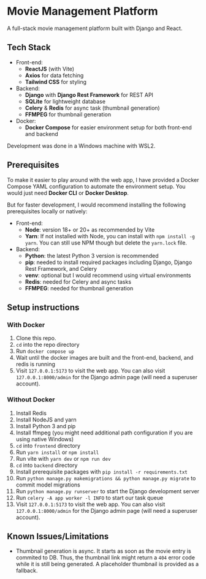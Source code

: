 # Movie Management Platform

A full-stack movie management platform built with Django and React.

## Tech Stack
- Front-end:
    - __ReactJS__ (with Vite)
    - __Axios__ for data fetching
    - __Tailwind CSS__ for styling
- Backend:
    - __Django__ with __Django Rest Framework__ for REST API
    - __SQLite__ for lightweight database
    - __Celery__ & __Redis__ for async task (thumbnail generation)
    - __FFMPEG__ for thumbnail generation
- Docker:
    - __Docker Compose__ for easier environment setup for both front-end and backend
 
Development was done in a Windows machine with WSL2.
 
## Prerequisites
To make it easier to play around with the web app, I have provided a Docker Compose YAML configuration to automate the environment setup. You would just need __Docker CLI__ or __Docker Desktop__.

But for faster development, I would recommend installing the following prerequisites locally or natively:
- Front-end:
    - __Node__: version 18+ or 20+ as recommended by Vite
    - __Yarn__: If not installed with Node, you can install with `npm install -g yarn`. You can still use NPM though but delete the `yarn.lock` file.
- Backend:
    - __Python__: the latest Python 3 version is recommended
    - __pip__: needed to install required packages including Django, Django Rest Framework, and Celery
    - __venv__: optional but I would recommend using virtual environments
    - __Redis__: needed for Celery and async tasks
    - __FFMPEG__: needed for thumbnail generation
 
## Setup instructions
### With Docker
1. Clone this repo.
2. `cd` into the repo directory
3. Run `docker compose up`
4. Wait until the docker images are built and the front-end, backend, and redis is running
5. Visit `127.0.0.1:5173` to visit the web app. You can also visit `127.0.0.1:8000/admin` for the Django admin page (will need a superuser account).

### Without Docker
1. Install Redis
2. Install NodeJS and yarn
3. Install Python 3 and pip
4. Install ffmpeg (you might need additional path configuration if you are using native Windows)
5. `cd` into `frontend` directory
6. Run `yarn install` or `npm install`
7. Run vite with `yarn dev` or `npm run dev`
8. `cd` into `backend` directory
9. Install prerequisite packages with `pip install -r requirements.txt`
10. Run `python manage.py makemigrations && python manage.py migrate` to commit model migrations
11. Run `python manage.py runserver` to start the Django development server
12. Run `celery -A app worker -l INFO` to start our task queue
13. Visit `127.0.0.1:5173` to visit the web app. You can also visit `127.0.0.1:8000/admin` for the Django admin page (will need a superuser account).

## Known Issues/Limitations
- Thumbnail generation is async. It starts as soon as the movie entry is commited to DB. Thus, the thumbnail link might return a `404` error code while it is still being generated. A placeholder thumbnail is provided as a fallback.
